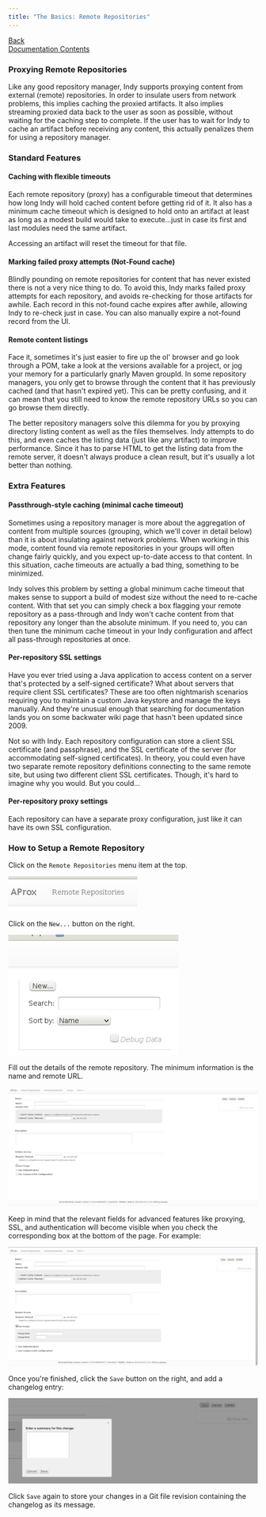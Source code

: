 ```yaml
---
title: "The Basics: Remote Repositories"
---
```


[Back](repos-groups.html)<br/>
[Documentation Contents](index.html)

### Proxying Remote Repositories

Like any good repository manager, Indy supports proxying content from external (remote) repositories. In order to insulate users from network problems, this implies caching the proxied artifacts. It also implies streaming proxied data back to the user as soon as possible, without waiting for the caching step to complete. If the user has to wait for Indy to cache an artifact before receiving any content, this actually penalizes them for using a repository manager.

### Standard Features

#### Caching with flexible timeouts

Each remote repository (proxy) has a configurable timeout that determines how long Indy will hold cached content before getting rid of it. It also has a minimum cache timeout which is designed to hold onto an artifact at least as long as a modest build would take to execute...just in case its first and last modules need the same artifact. 

Accessing an artifact will reset the timeout for that file.

#### Marking failed proxy attempts (Not-Found cache)

Blindly pounding on remote repositories for content that has never existed there is not a very nice thing to do. To avoid this, Indy marks failed proxy attempts for each repository, and avoids re-checking for those artifacts for awhile. Each record in this not-found cache expires after awhile, allowing Indy to re-check just in case. You can also manually expire a not-found record from the UI.
 
#### Remote content listings

Face it, sometimes it's just easier to fire up the ol' browser and go look through a POM, take a look at the versions available for a project, or jog your memory for a particularly gnarly Maven groupId. In some repository managers, you only get to browse through the content that it has previously cached (and that hasn't expired yet). This can be pretty confusing, and it can mean that you still need to know the remote repository URLs so you can go browse them directly.

The better repository managers solve this dilemma for you by proxying directory listing content as well as the files themselves. Indy attempts to do this, and even caches the listing data (just like any artifact) to improve performance. Since it has to parse HTML to get the listing data from the remote server, it doesn't always produce a clean result, but it's usually a lot better than nothing.

### Extra Features

#### Passthrough-style caching (minimal cache timeout)

Sometimes using a repository manager is more about the aggregation of content from multiple sources (grouping, which we'll cover in detail below) than it is about insulating against network problems. When working in this mode, content found via remote repositories in your groups will often change fairly quickly, and you expect up-to-date access to that content. In this situation, cache timeouts are actually a bad thing, something to be minimized. 

Indy solves this problem by setting a global minimum cache timeout that makes sense to support a build of modest size without the need to re-cache content. With that set you can simply check a box flagging your remote repository as a pass-through and Indy won't cache content from that repository any longer than the absolute minimum. If you need to, you can then tune the minimum cache timeout in your Indy configuration and affect all pass-through repositories at once.

#### Per-repository SSL settings

Have you ever tried using a Java application to access content on a server that's protected by a self-signed certificate? What about servers that require client SSL certificates? These are too often nightmarish scenarios requiring you to maintain a custom Java keystore and manage the keys manually. And they're unusual enough that searching for documentation lands you on some backwater wiki page that hasn't been updated since 2009.

Not so with Indy. Each repository configuration can store a client SSL certificate (and passphrase), and the SSL certificate of the server (for accommodating self-signed certificates). In theory, you could even have two separate remote repository definitions connecting to the same remote site, but using two different client SSL certificates. Though, it's hard to imagine why you would. But you could...

#### Per-repository proxy settings

Each repository can have a separate proxy configuration, just like it can have its own SSL configuration.

### How to Setup a Remote Repository

Click on the `Remote Repositories` menu item at the top.

  ![Remote Repositories menu](grabs/remote-repo-menuitem.png)

Click on the `New...` button on the right.

  ![Remote Repository Control Panel](grabs/remote-repo-ctlpanel.png)

Fill out the details of the remote repository. The minimum information is the name and remote URL. 

  [![New Remote Repo Basics](grabs/remote-repo-creation.png)](grabs/remote-repo-creation.png)

Keep in mind that the relevant fields for advanced features like proxying, SSL, and authentication will become visible when you check the corresponding box at the bottom of the page. For example:

  [![New Remote Repo with Proxy](grabs/remote-repo-creation-proxy.png)](grabs/remote-repo-creation-proxy.png)

Once you're finished, click the `Save` button on the right, and add a changelog entry:

  [![New Remote Repo Changelog](grabs/remote-repo-changelog.png)](grabs/remote-repo-changelog.png)

Click `Save` again to store your changes in a Git file revision containing the changelog as its message.
